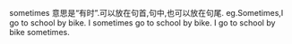 sometimes 意思是“有时”.可以放在句首,句中,也可以放在句尾.
eg.Sometimes,I go to school by bike.
I sometimes go to school by bike.
I go to school by bike sometimes.